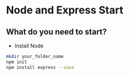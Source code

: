 # Node and Express Start

## What do you need to start?

- Install Node

```sh
mkdir your_folder_name
npm init
npm install express --save
```